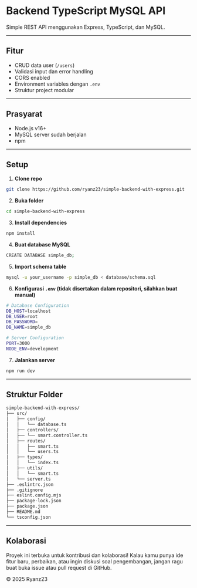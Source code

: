 # Backend TypeScript MySQL API

Simple REST API menggunakan Express, TypeScript, dan MySQL.

---

## Fitur

- CRUD data user (`/users`)
- Validasi input dan error handling
- CORS enabled
- Environment variables dengan `.env`
- Struktur project modular

---

## Prasyarat

- Node.js v16+
- MySQL server sudah berjalan
- npm

---

## Setup

1. **Clone repo**

```bash
git clone https://github.com/ryanz23/simple-backend-with-express.git
```

2. **Buka folder**

```bash
cd simple-backend-with-express
```

3. **Install dependencies**

```bash
npm install
```

4. **Buat database MySQL**

```bash
CREATE DATABASE simple_db;
```

5. **Import schema table**

```bash
mysql -u your_username -p simple_db < database/schema.sql
```

6. **Konfigurasi `.env` (tidak disertakan dalam repositori, silahkan buat manual)**

```bash
# Database Configuration
DB_HOST=localhost
DB_USER=root
DB_PASSWORD=
DB_NAME=simple_db

# Server Configuration
PORT=3000
NODE_ENV=development
```

7. **Jalankan server**

```bash
npm run dev
```

---

## Struktur Folder

```bash
simple-backend-with-express/
├── src/
│   ├── config/
│   │   └── database.ts
│   ├── controllers/
│   ├── └── smart.controller.ts
│   ├── routes/
│   │   ├── smart.ts
│   │   └── users.ts
│   ├── types/
│   │   └── index.ts
│   ├── utils/
│   │   └── smart.ts
│   └── server.ts
├── .eslintrc.json
├── .gitignore
├── eslint.config.mjs
├── package-lock.json
├── package.json
├── README.md
└── tsconfig.json
```

---

## Kolaborasi

Proyek ini terbuka untuk kontribusi dan kolaborasi! Kalau kamu punya ide fitur baru, perbaikan, atau ingin diskusi soal pengembangan, jangan ragu buat buka issue atau pull request di GitHub.

&copy; 2025 Ryanz23
